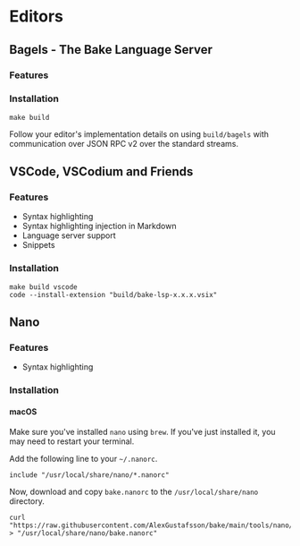 # Editors

## Bagels - The Bake Language Server

### Features

### Installation

```shell
make build
```

Follow your editor's implementation details on using `build/bagels` with communication over JSON RPC v2 over the standard streams.

## VSCode, VSCodium and Friends

### Features

* Syntax highlighting
* Syntax highlighting injection in Markdown
* Language server support
* Snippets

### Installation

```shell
make build vscode
code --install-extension "build/bake-lsp-x.x.x.vsix"
```

## Nano

### Features

* Syntax highlighting

### Installation

#### macOS

Make sure you've installed `nano` using `brew`. If you've just installed it, you may need to restart your terminal.

Add the following line to your `~/.nanorc`.

```
include "/usr/local/share/nano/*.nanorc"
```

Now, download and copy `bake.nanorc` to the `/usr/local/share/nano` directory.

```shell
curl "https://raw.githubusercontent.com/AlexGustafsson/bake/main/tools/nano/bake.nanorc" > "/usr/local/share/nano/bake.nanorc"
```
